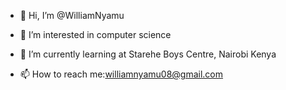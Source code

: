 - 👋 Hi, I’m @WilliamNyamu
- 👀 I’m interested in computer science
- 🌱 I’m currently learning at Starehe Boys Centre, Nairobi Kenya

- 📫 How to reach me:williamnyamu08@gmail.com

<!---
WilliamNyamu/WilliamNyamu is a ✨ special ✨ repository because its `README.md` (this file) appears on your GitHub profile.
You can click the Preview link to take a look at your changes.
--->
